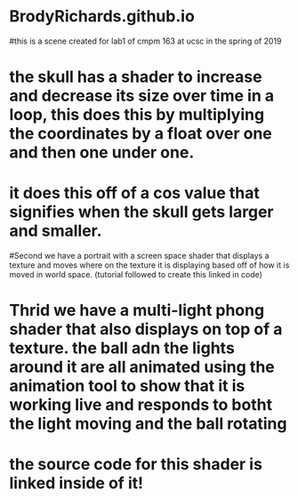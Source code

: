 # BrodyRichards.github.io
#this is a scene created for lab1 of cmpm 163 at ucsc in the spring of 2019
# the skull has a shader to increase and decrease its size over time in a loop, this does this by multiplying the coordinates by a float over one and then one under one.
# it does this off of a cos value that signifies when the skull gets larger and smaller.
#Second we have a portrait with a screen space shader that displays a texture and moves where on the texture it is displaying based off of how it is moved in world space. (tutorial followed to create this linked in code)
# Thrid we have a multi-light phong shader that also displays on top of a texture. the ball adn the lights around it are all animated using the animation tool to show that it is working live and responds to botht the light moving and the ball rotating
# the source code for this shader is linked inside of it!
